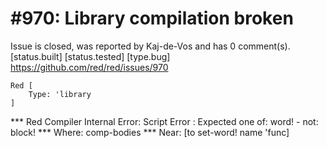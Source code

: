 
#970: Library compilation broken
================================================================================
Issue is closed, was reported by Kaj-de-Vos and has 0 comment(s).
[status.built] [status.tested] [type.bug]
<https://github.com/red/red/issues/970>

```
Red [
    Type: 'library
]
```

**\* Red Compiler Internal Error: Script Error : Expected one of: word! - not: block! 
**\* Where: comp-bodies 
**\* Near:  [to set-word! name 'func]



